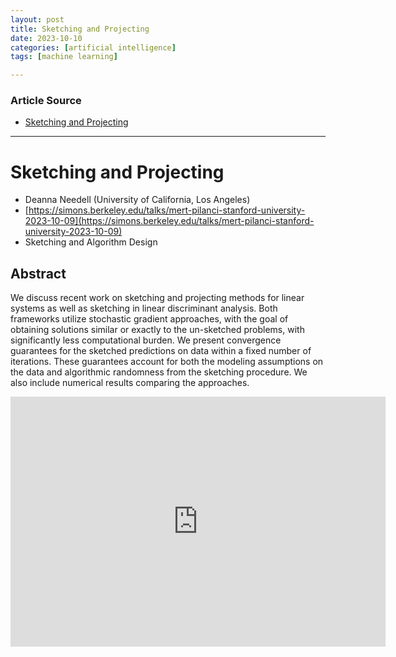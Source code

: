 ```yaml
---
layout: post
title: Sketching and Projecting
date: 2023-10-10
categories: [artificial intelligence]
tags: [machine learning]

---
```


### Article Source

* [Sketching and Projecting](https://www.youtube.com/watch?v=c10tC86rQYs)

---

# Sketching and Projecting

* Deanna Needell (University of California, Los Angeles)
* [https://simons.berkeley.edu/talks/mert-pilanci-stanford-university-2023-10-09](https://simons.berkeley.edu/talks/mert-pilanci-stanford-university-2023-10-09)
* Sketching and Algorithm Design

## Abstract

We discuss recent work on sketching and projecting methods for linear systems as well as sketching in linear discriminant analysis. Both frameworks utilize stochastic gradient approaches, with the goal of obtaining solutions similar or exactly to the un-sketched problems, with significantly less computational burden. We present convergence guarantees for the sketched predictions on data within a fixed number of iterations. These guarantees account for both the modeling assumptions on the data and algorithmic randomness from the sketching procedure. We also include numerical results comparing the approaches.

<iframe width="600" height="400" src="https://www.youtube.com/embed/c10tC86rQYs?si=3Aa1x4NA-_CexLp5" title="YouTube video player" frameborder="0" allow="accelerometer; autoplay; clipboard-write; encrypted-media; gyroscope; picture-in-picture; web-share" allowfullscreen></iframe>



